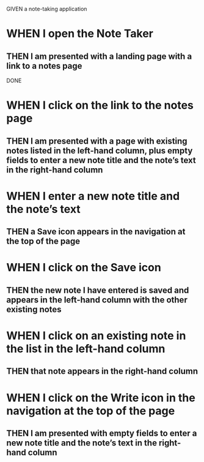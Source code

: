 GIVEN a note-taking application

# WHEN I open the Note Taker
## THEN I am presented with a landing page with a link to a notes page
DONE

# WHEN I click on the link to the notes page
## THEN I am presented with a page with existing notes listed in the left-hand column, plus empty fields to enter a new note title and the note’s text in the right-hand column

# WHEN I enter a new note title and the note’s text
## THEN a Save icon appears in the navigation at the top of the page

# WHEN I click on the Save icon
## THEN the new note I have entered is saved and appears in the left-hand column with the other existing notes

# WHEN I click on an existing note in the list in the left-hand column
## THEN that note appears in the right-hand column

# WHEN I click on the Write icon in the navigation at the top of the page
## THEN I am presented with empty fields to enter a new note title and the note’s text in the right-hand column
